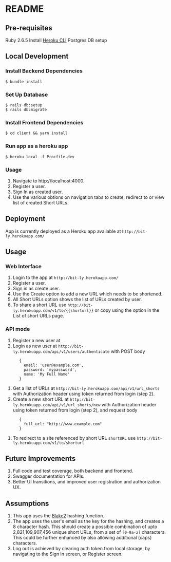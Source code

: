 # README

## Pre-requisites
Ruby 2.6.5
Install [Heroku CLI](https://devcenter.heroku.com/articles/heroku-cli)
Postgres DB setup

## Local Development
### Install Backend Dependencies

    $ bundle install    

### Set Up Database

    $ rails db:setup
    $ rails db:migrate

### Install Frontend Dependencies

    $ cd client && yarn install    

### Run app as a heroku app

    $ heroku local -f Procfile.dev

### Usage
1. Navigate to http://localhost:4000.
2. Register a user.
3. Sign In as created user.
4. Use the various obtions on navigation tabs to create, redirect to or view list of created Short URLs.

## Deployment
App is currently deployed as a Heroku app available at `http://bit-ly.herokuapp.com/`

## Usage
### Web Interface
1. Login to the app at `http://bit-ly.herokuapp.com/`
2. Register a user.
3. Sign in as create user.
4. Use the Create option to add a new URL which needs to be shortened. 
5. All Short URLs option shows the list of URLs created by user.
6. To share a short URL use `http://bit-ly.herokuapp.com/v1/to/{{shorturl}}` or copy using the option in the List of short URLs page.

### API mode
1. Register a new user at 
2. Login as new user at `http://bit-ly.herokuapp.com/api/v1/users/authenticate` with POST body
```
      {
        email: 'user@example.com',
        password: 'mypassword',
        name: 'My Full Name'
      }
```

1. Get a list of URLs at `http://bit-ly.herokuapp.com/api/v1/url_shorts` with Authorization header using token returned from login (step 2).
2. Create a new short URL at `http://bit-ly.herokuapp.com/api/v1/url_shorts/new` with Authorization header using token returned from login (step 2), and request body
```
      {
        full_url: "http://www.example.com"
      }
```

1. To redirect to a site referenced by short URL `shortURL` use `http://bit-ly.herokuapp.com/v1/to/shorturl`

## Future Improvements
1. Full code and test coverage, both backend and frontend.
2. Swagger documentation for APIs.
3. Better UI transitions, and improved user registration and authorization UX.

## Assumptions
1. This app uses the [Blake2](https://blake2.net/) hashing function.
2. The app uses the user's email as the key for the hashing, and creates a 8 character hash. This should create a possible combination of upto 2,821,109,907,456 unique short URLs, from a set of `[0-9a-z]` characters. This could be further enhanced by also allowing additional (caps) characters.
3. Log out is achieved by clearing auth token from local storage, by navigating to the Sign In screen, or Register screen.